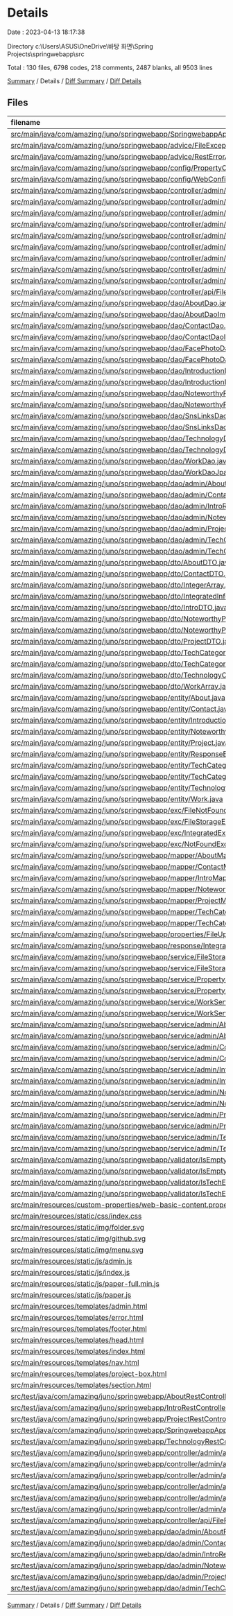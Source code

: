 # Details

Date : 2023-04-13 18:17:38

Directory c:\\Users\\ASUS\\OneDrive\\바탕 화면\\Spring Projects\\springwebapp\\src

Total : 130 files,  6798 codes, 218 comments, 2487 blanks, all 9503 lines

[Summary](results.md) / Details / [Diff Summary](diff.md) / [Diff Details](diff-details.md)

## Files
| filename | language | code | comment | blank | total |
| :--- | :--- | ---: | ---: | ---: | ---: |
| [src/main/java/com/amazing/juno/springwebapp/SpringwebappApplication.java](/src/main/java/com/amazing/juno/springwebapp/SpringwebappApplication.java) | Java | 24 | 0 | 10 | 34 |
| [src/main/java/com/amazing/juno/springwebapp/advice/FileExceptionAdvice.java](/src/main/java/com/amazing/juno/springwebapp/advice/FileExceptionAdvice.java) | Java | 28 | 0 | 8 | 36 |
| [src/main/java/com/amazing/juno/springwebapp/advice/RestErrorAdvice.java](/src/main/java/com/amazing/juno/springwebapp/advice/RestErrorAdvice.java) | Java | 61 | 0 | 32 | 93 |
| [src/main/java/com/amazing/juno/springwebapp/config/PropertyConfig.java](/src/main/java/com/amazing/juno/springwebapp/config/PropertyConfig.java) | Java | 7 | 0 | 6 | 13 |
| [src/main/java/com/amazing/juno/springwebapp/config/WebConfig.java](/src/main/java/com/amazing/juno/springwebapp/config/WebConfig.java) | Java | 10 | 0 | 8 | 18 |
| [src/main/java/com/amazing/juno/springwebapp/controller/admin/AdminController.java](/src/main/java/com/amazing/juno/springwebapp/controller/admin/AdminController.java) | Java | 153 | 2 | 57 | 212 |
| [src/main/java/com/amazing/juno/springwebapp/controller/admin/ErrorController.java](/src/main/java/com/amazing/juno/springwebapp/controller/admin/ErrorController.java) | Java | 22 | 0 | 8 | 30 |
| [src/main/java/com/amazing/juno/springwebapp/controller/admin/MainController.java](/src/main/java/com/amazing/juno/springwebapp/controller/admin/MainController.java) | Java | 43 | 0 | 17 | 60 |
| [src/main/java/com/amazing/juno/springwebapp/controller/admin/api/AboutRestController.java](/src/main/java/com/amazing/juno/springwebapp/controller/admin/api/AboutRestController.java) | Java | 39 | 0 | 24 | 63 |
| [src/main/java/com/amazing/juno/springwebapp/controller/admin/api/ContactRestController.java](/src/main/java/com/amazing/juno/springwebapp/controller/admin/api/ContactRestController.java) | Java | 36 | 0 | 19 | 55 |
| [src/main/java/com/amazing/juno/springwebapp/controller/admin/api/IntroRestController.java](/src/main/java/com/amazing/juno/springwebapp/controller/admin/api/IntroRestController.java) | Java | 36 | 0 | 19 | 55 |
| [src/main/java/com/amazing/juno/springwebapp/controller/admin/api/NoteworthyProjectRestController.java](/src/main/java/com/amazing/juno/springwebapp/controller/admin/api/NoteworthyProjectRestController.java) | Java | 36 | 0 | 15 | 51 |
| [src/main/java/com/amazing/juno/springwebapp/controller/admin/api/ProjectRestController.java](/src/main/java/com/amazing/juno/springwebapp/controller/admin/api/ProjectRestController.java) | Java | 40 | 0 | 17 | 57 |
| [src/main/java/com/amazing/juno/springwebapp/controller/admin/api/TechnologyRestController.java](/src/main/java/com/amazing/juno/springwebapp/controller/admin/api/TechnologyRestController.java) | Java | 53 | 0 | 23 | 76 |
| [src/main/java/com/amazing/juno/springwebapp/controller/api/FileRestController.java](/src/main/java/com/amazing/juno/springwebapp/controller/api/FileRestController.java) | Java | 23 | 0 | 10 | 33 |
| [src/main/java/com/amazing/juno/springwebapp/dao/AboutDao.java](/src/main/java/com/amazing/juno/springwebapp/dao/AboutDao.java) | Java | 6 | 0 | 3 | 9 |
| [src/main/java/com/amazing/juno/springwebapp/dao/AboutDaoImpl.java](/src/main/java/com/amazing/juno/springwebapp/dao/AboutDaoImpl.java) | Java | 45 | 2 | 19 | 66 |
| [src/main/java/com/amazing/juno/springwebapp/dao/ContactDao.java](/src/main/java/com/amazing/juno/springwebapp/dao/ContactDao.java) | Java | 6 | 0 | 3 | 9 |
| [src/main/java/com/amazing/juno/springwebapp/dao/ContactDaoImpl.java](/src/main/java/com/amazing/juno/springwebapp/dao/ContactDaoImpl.java) | Java | 37 | 1 | 15 | 53 |
| [src/main/java/com/amazing/juno/springwebapp/dao/FacePhotoDao.java](/src/main/java/com/amazing/juno/springwebapp/dao/FacePhotoDao.java) | Java | 7 | 0 | 4 | 11 |
| [src/main/java/com/amazing/juno/springwebapp/dao/FacePhotoDaoImpl.java](/src/main/java/com/amazing/juno/springwebapp/dao/FacePhotoDaoImpl.java) | Java | 67 | 6 | 30 | 103 |
| [src/main/java/com/amazing/juno/springwebapp/dao/IntroductionDao.java](/src/main/java/com/amazing/juno/springwebapp/dao/IntroductionDao.java) | Java | 6 | 0 | 3 | 9 |
| [src/main/java/com/amazing/juno/springwebapp/dao/IntroductionDaoImpl.java](/src/main/java/com/amazing/juno/springwebapp/dao/IntroductionDaoImpl.java) | Java | 32 | 1 | 21 | 54 |
| [src/main/java/com/amazing/juno/springwebapp/dao/NoteworthyProjectDao.java](/src/main/java/com/amazing/juno/springwebapp/dao/NoteworthyProjectDao.java) | Java | 8 | 0 | 5 | 13 |
| [src/main/java/com/amazing/juno/springwebapp/dao/NoteworthyProjectDaoImpl.java](/src/main/java/com/amazing/juno/springwebapp/dao/NoteworthyProjectDaoImpl.java) | Java | 40 | 2 | 24 | 66 |
| [src/main/java/com/amazing/juno/springwebapp/dao/SnsLinksDao.java](/src/main/java/com/amazing/juno/springwebapp/dao/SnsLinksDao.java) | Java | 6 | 0 | 3 | 9 |
| [src/main/java/com/amazing/juno/springwebapp/dao/SnsLinksDaoImpl.java](/src/main/java/com/amazing/juno/springwebapp/dao/SnsLinksDaoImpl.java) | Java | 49 | 2 | 23 | 74 |
| [src/main/java/com/amazing/juno/springwebapp/dao/TechnologyDao.java](/src/main/java/com/amazing/juno/springwebapp/dao/TechnologyDao.java) | Java | 7 | 0 | 4 | 11 |
| [src/main/java/com/amazing/juno/springwebapp/dao/TechnologyDaoImpl.java](/src/main/java/com/amazing/juno/springwebapp/dao/TechnologyDaoImpl.java) | Java | 87 | 9 | 30 | 126 |
| [src/main/java/com/amazing/juno/springwebapp/dao/WorkDao.java](/src/main/java/com/amazing/juno/springwebapp/dao/WorkDao.java) | Java | 8 | 0 | 4 | 12 |
| [src/main/java/com/amazing/juno/springwebapp/dao/WorkDaoJpaImpl.java](/src/main/java/com/amazing/juno/springwebapp/dao/WorkDaoJpaImpl.java) | Java | 95 | 10 | 44 | 149 |
| [src/main/java/com/amazing/juno/springwebapp/dao/admin/AboutRepository.java](/com/amazing/juno/springwebapp/dao/AboutRepository.java) | Java | 14 | 0 | 6 | 20 |
| [src/main/java/com/amazing/juno/springwebapp/dao/admin/ContactRepository.java](/com/amazing/juno/springwebapp/dao/ContactRepository.java) | Java | 10 | 0 | 5 | 15 |
| [src/main/java/com/amazing/juno/springwebapp/dao/admin/IntroRepository.java](/com/amazing/juno/springwebapp/dao/IntroRepository.java) | Java | 12 | 0 | 6 | 18 |
| [src/main/java/com/amazing/juno/springwebapp/dao/admin/NoteworthyProjectRepository.java](/com/amazing/juno/springwebapp/dao/NoteworthyProjectRepository.java) | Java | 8 | 0 | 5 | 13 |
| [src/main/java/com/amazing/juno/springwebapp/dao/admin/ProjectRepository.java](/com/amazing/juno/springwebapp/dao/ProjectRepository.java) | Java | 7 | 0 | 5 | 12 |
| [src/main/java/com/amazing/juno/springwebapp/dao/admin/TechCategoryItemRepository.java](/com/amazing/juno/springwebapp/dao/TechCategoryItemRepository.java) | Java | 6 | 0 | 4 | 10 |
| [src/main/java/com/amazing/juno/springwebapp/dao/admin/TechCategoryRepository.java](/com/amazing/juno/springwebapp/dao/TechCategoryRepository.java) | Java | 8 | 0 | 9 | 17 |
| [src/main/java/com/amazing/juno/springwebapp/dto/AboutDTO.java](/src/main/java/com/amazing/juno/springwebapp/dto/AboutDTO.java) | Java | 37 | 0 | 14 | 51 |
| [src/main/java/com/amazing/juno/springwebapp/dto/ContactDTO.java](/src/main/java/com/amazing/juno/springwebapp/dto/ContactDTO.java) | Java | 21 | 0 | 13 | 34 |
| [src/main/java/com/amazing/juno/springwebapp/dto/IntegerArray.java](/src/main/java/com/amazing/juno/springwebapp/dto/IntegerArray.java) | Java | 14 | 0 | 9 | 23 |
| [src/main/java/com/amazing/juno/springwebapp/dto/IntegratedInfo.java](/src/main/java/com/amazing/juno/springwebapp/dto/IntegratedInfo.java) | Java | 117 | 6 | 55 | 178 |
| [src/main/java/com/amazing/juno/springwebapp/dto/IntroDTO.java](/src/main/java/com/amazing/juno/springwebapp/dto/IntroDTO.java) | Java | 32 | 0 | 14 | 46 |
| [src/main/java/com/amazing/juno/springwebapp/dto/NoteworthyProjectArray.java](/src/main/java/com/amazing/juno/springwebapp/dto/NoteworthyProjectArray.java) | Java | 18 | 0 | 11 | 29 |
| [src/main/java/com/amazing/juno/springwebapp/dto/NoteworthyProjectDTO.java](/src/main/java/com/amazing/juno/springwebapp/dto/NoteworthyProjectDTO.java) | Java | 17 | 0 | 8 | 25 |
| [src/main/java/com/amazing/juno/springwebapp/dto/ProjectDTO.java](/src/main/java/com/amazing/juno/springwebapp/dto/ProjectDTO.java) | Java | 16 | 0 | 17 | 33 |
| [src/main/java/com/amazing/juno/springwebapp/dto/TechCategoryDTO.java](/src/main/java/com/amazing/juno/springwebapp/dto/TechCategoryDTO.java) | Java | 22 | 0 | 8 | 30 |
| [src/main/java/com/amazing/juno/springwebapp/dto/TechCategoryItemDTO.java](/src/main/java/com/amazing/juno/springwebapp/dto/TechCategoryItemDTO.java) | Java | 23 | 0 | 12 | 35 |
| [src/main/java/com/amazing/juno/springwebapp/dto/TechnologyCategory.java](/src/main/java/com/amazing/juno/springwebapp/dto/TechnologyCategory.java) | Java | 23 | 0 | 10 | 33 |
| [src/main/java/com/amazing/juno/springwebapp/dto/WorkArray.java](/src/main/java/com/amazing/juno/springwebapp/dto/WorkArray.java) | Java | 16 | 0 | 16 | 32 |
| [src/main/java/com/amazing/juno/springwebapp/entity/About.java](/src/main/java/com/amazing/juno/springwebapp/entity/About.java) | Java | 48 | 0 | 14 | 62 |
| [src/main/java/com/amazing/juno/springwebapp/entity/Contact.java](/src/main/java/com/amazing/juno/springwebapp/entity/Contact.java) | Java | 44 | 0 | 16 | 60 |
| [src/main/java/com/amazing/juno/springwebapp/entity/Introduction.java](/src/main/java/com/amazing/juno/springwebapp/entity/Introduction.java) | Java | 41 | 0 | 17 | 58 |
| [src/main/java/com/amazing/juno/springwebapp/entity/NoteworthyProject.java](/src/main/java/com/amazing/juno/springwebapp/entity/NoteworthyProject.java) | Java | 37 | 0 | 12 | 49 |
| [src/main/java/com/amazing/juno/springwebapp/entity/Project.java](/src/main/java/com/amazing/juno/springwebapp/entity/Project.java) | Java | 37 | 0 | 13 | 50 |
| [src/main/java/com/amazing/juno/springwebapp/entity/ResponseError.java](/src/main/java/com/amazing/juno/springwebapp/entity/ResponseError.java) | Java | 14 | 0 | 6 | 20 |
| [src/main/java/com/amazing/juno/springwebapp/entity/TechCategory.java](/src/main/java/com/amazing/juno/springwebapp/entity/TechCategory.java) | Java | 25 | 0 | 9 | 34 |
| [src/main/java/com/amazing/juno/springwebapp/entity/TechCategoryItem.java](/src/main/java/com/amazing/juno/springwebapp/entity/TechCategoryItem.java) | Java | 44 | 0 | 12 | 56 |
| [src/main/java/com/amazing/juno/springwebapp/entity/Technology.java](/src/main/java/com/amazing/juno/springwebapp/entity/Technology.java) | Java | 40 | 0 | 29 | 69 |
| [src/main/java/com/amazing/juno/springwebapp/entity/Work.java](/src/main/java/com/amazing/juno/springwebapp/entity/Work.java) | Java | 77 | 0 | 63 | 140 |
| [src/main/java/com/amazing/juno/springwebapp/exc/FileNotFoundException.java](/src/main/java/com/amazing/juno/springwebapp/exc/FileNotFoundException.java) | Java | 12 | 0 | 3 | 15 |
| [src/main/java/com/amazing/juno/springwebapp/exc/FileStorageException.java](/src/main/java/com/amazing/juno/springwebapp/exc/FileStorageException.java) | Java | 11 | 0 | 4 | 15 |
| [src/main/java/com/amazing/juno/springwebapp/exc/IntegratedExceptionMessage.java](/src/main/java/com/amazing/juno/springwebapp/exc/IntegratedExceptionMessage.java) | Java | 23 | 0 | 19 | 42 |
| [src/main/java/com/amazing/juno/springwebapp/exc/NotFoundException.java](/src/main/java/com/amazing/juno/springwebapp/exc/NotFoundException.java) | Java | 24 | 0 | 9 | 33 |
| [src/main/java/com/amazing/juno/springwebapp/mapper/AboutMapper.java](/src/main/java/com/amazing/juno/springwebapp/mapper/AboutMapper.java) | Java | 10 | 0 | 4 | 14 |
| [src/main/java/com/amazing/juno/springwebapp/mapper/ContactMapper.java](/src/main/java/com/amazing/juno/springwebapp/mapper/ContactMapper.java) | Java | 9 | 0 | 7 | 16 |
| [src/main/java/com/amazing/juno/springwebapp/mapper/IntroMapper.java](/src/main/java/com/amazing/juno/springwebapp/mapper/IntroMapper.java) | Java | 9 | 0 | 7 | 16 |
| [src/main/java/com/amazing/juno/springwebapp/mapper/NoteworthyProjectMapper.java](/src/main/java/com/amazing/juno/springwebapp/mapper/NoteworthyProjectMapper.java) | Java | 9 | 0 | 6 | 15 |
| [src/main/java/com/amazing/juno/springwebapp/mapper/ProjectMapper.java](/src/main/java/com/amazing/juno/springwebapp/mapper/ProjectMapper.java) | Java | 9 | 0 | 4 | 13 |
| [src/main/java/com/amazing/juno/springwebapp/mapper/TechCategoryItemMapper.java](/src/main/java/com/amazing/juno/springwebapp/mapper/TechCategoryItemMapper.java) | Java | 10 | 0 | 4 | 14 |
| [src/main/java/com/amazing/juno/springwebapp/mapper/TechCategoryMapper.java](/src/main/java/com/amazing/juno/springwebapp/mapper/TechCategoryMapper.java) | Java | 9 | 0 | 4 | 13 |
| [src/main/java/com/amazing/juno/springwebapp/properties/FileUploadProperties.java](/src/main/java/com/amazing/juno/springwebapp/properties/FileUploadProperties.java) | Java | 10 | 0 | 4 | 14 |
| [src/main/java/com/amazing/juno/springwebapp/response/IntegratedResponseMessage.java](/src/main/java/com/amazing/juno/springwebapp/response/IntegratedResponseMessage.java) | Java | 32 | 0 | 13 | 45 |
| [src/main/java/com/amazing/juno/springwebapp/service/FileStorageService.java](/src/main/java/com/amazing/juno/springwebapp/service/FileStorageService.java) | Java | 9 | 0 | 7 | 16 |
| [src/main/java/com/amazing/juno/springwebapp/service/FileStorageServiceImpl.java](/src/main/java/com/amazing/juno/springwebapp/service/FileStorageServiceImpl.java) | Java | 79 | 0 | 20 | 99 |
| [src/main/java/com/amazing/juno/springwebapp/service/PropertyService.java](/src/main/java/com/amazing/juno/springwebapp/service/PropertyService.java) | Java | 22 | 0 | 11 | 33 |
| [src/main/java/com/amazing/juno/springwebapp/service/PropertyServiceImpl.java](/src/main/java/com/amazing/juno/springwebapp/service/PropertyServiceImpl.java) | Java | 85 | 0 | 38 | 123 |
| [src/main/java/com/amazing/juno/springwebapp/service/WorkService.java](/src/main/java/com/amazing/juno/springwebapp/service/WorkService.java) | Java | 12 | 0 | 5 | 17 |
| [src/main/java/com/amazing/juno/springwebapp/service/WorkServiceImpl.java](/src/main/java/com/amazing/juno/springwebapp/service/WorkServiceImpl.java) | Java | 46 | 0 | 18 | 64 |
| [src/main/java/com/amazing/juno/springwebapp/service/admin/AboutService.java](/src/main/java/com/amazing/juno/springwebapp/service/admin/AboutService.java) | Java | 12 | 0 | 5 | 17 |
| [src/main/java/com/amazing/juno/springwebapp/service/admin/AboutServiceImpl.java](/src/main/java/com/amazing/juno/springwebapp/service/admin/AboutServiceImpl.java) | Java | 52 | 0 | 20 | 72 |
| [src/main/java/com/amazing/juno/springwebapp/service/admin/ContactService.java](/src/main/java/com/amazing/juno/springwebapp/service/admin/ContactService.java) | Java | 12 | 0 | 7 | 19 |
| [src/main/java/com/amazing/juno/springwebapp/service/admin/ContactServiceImpl.java](/src/main/java/com/amazing/juno/springwebapp/service/admin/ContactServiceImpl.java) | Java | 55 | 0 | 17 | 72 |
| [src/main/java/com/amazing/juno/springwebapp/service/admin/IntroService.java](/src/main/java/com/amazing/juno/springwebapp/service/admin/IntroService.java) | Java | 13 | 0 | 10 | 23 |
| [src/main/java/com/amazing/juno/springwebapp/service/admin/IntroServiceImpl.java](/src/main/java/com/amazing/juno/springwebapp/service/admin/IntroServiceImpl.java) | Java | 46 | 0 | 18 | 64 |
| [src/main/java/com/amazing/juno/springwebapp/service/admin/NoteworthyProjectService.java](/src/main/java/com/amazing/juno/springwebapp/service/admin/NoteworthyProjectService.java) | Java | 11 | 0 | 7 | 18 |
| [src/main/java/com/amazing/juno/springwebapp/service/admin/NoteworthyProjectServiceImpl.java](/src/main/java/com/amazing/juno/springwebapp/service/admin/NoteworthyProjectServiceImpl.java) | Java | 38 | 0 | 11 | 49 |
| [src/main/java/com/amazing/juno/springwebapp/service/admin/ProjectService.java](/src/main/java/com/amazing/juno/springwebapp/service/admin/ProjectService.java) | Java | 10 | 0 | 6 | 16 |
| [src/main/java/com/amazing/juno/springwebapp/service/admin/ProjectServiceImpl.java](/src/main/java/com/amazing/juno/springwebapp/service/admin/ProjectServiceImpl.java) | Java | 40 | 0 | 12 | 52 |
| [src/main/java/com/amazing/juno/springwebapp/service/admin/TechnologyService.java](/src/main/java/com/amazing/juno/springwebapp/service/admin/TechnologyService.java) | Java | 15 | 0 | 10 | 25 |
| [src/main/java/com/amazing/juno/springwebapp/service/admin/TechnologyServiceImpl.java](/src/main/java/com/amazing/juno/springwebapp/service/admin/TechnologyServiceImpl.java) | Java | 72 | 0 | 21 | 93 |
| [src/main/java/com/amazing/juno/springwebapp/validator/IsEmpty.java](/src/main/java/com/amazing/juno/springwebapp/validator/IsEmpty.java) | Java | 15 | 3 | 8 | 26 |
| [src/main/java/com/amazing/juno/springwebapp/validator/IsEmptyConstraintValidator.java](/src/main/java/com/amazing/juno/springwebapp/validator/IsEmptyConstraintValidator.java) | Java | 131 | 0 | 52 | 183 |
| [src/main/java/com/amazing/juno/springwebapp/validator/IsTechElemForm.java](/src/main/java/com/amazing/juno/springwebapp/validator/IsTechElemForm.java) | Java | 15 | 3 | 8 | 26 |
| [src/main/java/com/amazing/juno/springwebapp/validator/IsTechElemFormValidator.java](/src/main/java/com/amazing/juno/springwebapp/validator/IsTechElemFormValidator.java) | Java | 51 | 4 | 33 | 88 |
| [src/main/resources/custom-properties/web-basic-content.properties](/src/main/resources/custom-properties/web-basic-content.properties) | Properties | 19 | 1 | 1 | 21 |
| [src/main/resources/static/css/index.css](/src/main/resources/static/css/index.css) | CSS | 225 | 14 | 71 | 310 |
| [src/main/resources/static/img/folder.svg](/src/main/resources/static/img/folder.svg) | XML | 1 | 0 | 0 | 1 |
| [src/main/resources/static/img/github.svg](/src/main/resources/static/img/github.svg) | XML | 1 | 0 | 0 | 1 |
| [src/main/resources/static/img/menu.svg](/src/main/resources/static/img/menu.svg) | XML | 1 | 0 | 0 | 1 |
| [src/main/resources/static/js/admin.js](/src/main/resources/static/js/admin.js) | JavaScript | 523 | 18 | 212 | 753 |
| [src/main/resources/static/js/index.js](/src/main/resources/static/js/index.js) | JavaScript | 250 | 28 | 43 | 321 |
| [src/main/resources/static/js/paper-full.min.js](/src/main/resources/static/js/paper-full.min.js) | JavaScript | 1 | 31 | 0 | 32 |
| [src/main/resources/static/js/paper.js](/src/main/resources/static/js/paper.js) | JavaScript | 51 | 7 | 13 | 71 |
| [src/main/resources/templates/admin.html](/src/main/resources/templates/admin.html) | HTML | 335 | 25 | 49 | 409 |
| [src/main/resources/templates/error.html](/src/main/resources/templates/error.html) | HTML | 19 | 1 | 4 | 24 |
| [src/main/resources/templates/footer.html](/src/main/resources/templates/footer.html) | HTML | 12 | 0 | 1 | 13 |
| [src/main/resources/templates/head.html](/src/main/resources/templates/head.html) | HTML | 42 | 6 | 6 | 54 |
| [src/main/resources/templates/index.html](/src/main/resources/templates/index.html) | HTML | 354 | 34 | 38 | 426 |
| [src/main/resources/templates/nav.html](/src/main/resources/templates/nav.html) | HTML | 60 | 1 | 1 | 62 |
| [src/main/resources/templates/project-box.html](/src/main/resources/templates/project-box.html) | HTML | 26 | 0 | 10 | 36 |
| [src/main/resources/templates/section.html](/src/main/resources/templates/section.html) | HTML | 27 | 0 | 2 | 29 |
| [src/test/java/com/amazing/juno/springwebapp/AboutRestControllerIntegrationTest.java](/src/test/java/com/amazing/juno/springwebapp/AboutRestControllerIntegrationTest.java) | Java | 191 | 0 | 65 | 256 |
| [src/test/java/com/amazing/juno/springwebapp/IntroRestControllerIntegrationTest.java](/src/test/java/com/amazing/juno/springwebapp/IntroRestControllerIntegrationTest.java) | Java | 167 | 0 | 60 | 227 |
| [src/test/java/com/amazing/juno/springwebapp/ProjectRestControllerIntegrationTest.java](/src/test/java/com/amazing/juno/springwebapp/ProjectRestControllerIntegrationTest.java) | Java | 65 | 0 | 22 | 87 |
| [src/test/java/com/amazing/juno/springwebapp/SpringwebappApplicationTests.java](/src/test/java/com/amazing/juno/springwebapp/SpringwebappApplicationTests.java) | Java | 9 | 0 | 5 | 14 |
| [src/test/java/com/amazing/juno/springwebapp/TechnologyRestControllerIntegrationTest.java](/src/test/java/com/amazing/juno/springwebapp/TechnologyRestControllerIntegrationTest.java) | Java | 293 | 1 | 108 | 402 |
| [src/test/java/com/amazing/juno/springwebapp/controller/admin/api/AboutRestControllerTest.java](/src/test/java/com/amazing/juno/springwebapp/controller/admin/api/AboutRestControllerTest.java) | Java | 134 | 0 | 39 | 173 |
| [src/test/java/com/amazing/juno/springwebapp/controller/admin/api/ContactRestControllerTest.java](/src/test/java/com/amazing/juno/springwebapp/controller/admin/api/ContactRestControllerTest.java) | Java | 78 | 0 | 23 | 101 |
| [src/test/java/com/amazing/juno/springwebapp/controller/admin/api/IntroRestControllerTest.java](/src/test/java/com/amazing/juno/springwebapp/controller/admin/api/IntroRestControllerTest.java) | Java | 116 | 0 | 45 | 161 |
| [src/test/java/com/amazing/juno/springwebapp/controller/admin/api/NoteworthyProjectRestControllerTest.java](/src/test/java/com/amazing/juno/springwebapp/controller/admin/api/NoteworthyProjectRestControllerTest.java) | Java | 75 | 0 | 17 | 92 |
| [src/test/java/com/amazing/juno/springwebapp/controller/admin/api/ProjectRestControllerTest.java](/src/test/java/com/amazing/juno/springwebapp/controller/admin/api/ProjectRestControllerTest.java) | Java | 79 | 0 | 33 | 112 |
| [src/test/java/com/amazing/juno/springwebapp/controller/admin/api/TechnologyRestControllerTest.java](/src/test/java/com/amazing/juno/springwebapp/controller/admin/api/TechnologyRestControllerTest.java) | Java | 112 | 0 | 38 | 150 |
| [src/test/java/com/amazing/juno/springwebapp/controller/api/FileRestControllerTest.java](/src/test/java/com/amazing/juno/springwebapp/controller/api/FileRestControllerTest.java) | Java | 27 | 0 | 11 | 38 |
| [src/test/java/com/amazing/juno/springwebapp/dao/admin/AboutRepositoryTest.java](/src/test/java/com/amazing/juno/springwebapp/dao/admin/AboutRepositoryTest.java) | Java | 89 | 0 | 41 | 130 |
| [src/test/java/com/amazing/juno/springwebapp/dao/admin/ContactRepositoryTest.java](/src/test/java/com/amazing/juno/springwebapp/dao/admin/ContactRepositoryTest.java) | Java | 84 | 0 | 34 | 118 |
| [src/test/java/com/amazing/juno/springwebapp/dao/admin/IntroRepositoryTest.java](/src/test/java/com/amazing/juno/springwebapp/dao/admin/IntroRepositoryTest.java) | Java | 84 | 0 | 27 | 111 |
| [src/test/java/com/amazing/juno/springwebapp/dao/admin/NoteworthyProjectRepositoryTest.java](/src/test/java/com/amazing/juno/springwebapp/dao/admin/NoteworthyProjectRepositoryTest.java) | Java | 88 | 0 | 33 | 121 |
| [src/test/java/com/amazing/juno/springwebapp/dao/admin/ProjectRepositoryTest.java](/src/test/java/com/amazing/juno/springwebapp/dao/admin/ProjectRepositoryTest.java) | Java | 92 | 0 | 32 | 124 |
| [src/test/java/com/amazing/juno/springwebapp/dao/admin/TechCategoryRepositoryTest.java](/src/test/java/com/amazing/juno/springwebapp/dao/admin/TechCategoryRepositoryTest.java) | Java | 105 | 0 | 45 | 150 |

[Summary](results.md) / Details / [Diff Summary](diff.md) / [Diff Details](diff-details.md)